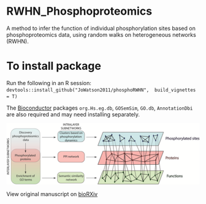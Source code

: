 # RWHN_Phosphoproteomics
A method to infer the function of individual phosphorylation sites based on phosphoproteomics data, using random walks on heterogeneous networks (RWHN).

# To install package

Run the following in an R session:
`devtools::install_github("JoWatson2011/phosphoRWHN",  build_vignettes = T)`

The [Bioconductor](https://www.Bioconductor.org) packages `org.Hs.eg.db`, `GOSemSim`, `GO.db`, `AnnotationDbi` are also required and may need installing separately.


![Figure 1](https://raw.githubusercontent.com/JoWatson2011/RWHN_Phosphoproteomics/master/figure/Figure1.png?raw=true "Title")
 
 View original manuscript on [bioRXiv](https://www.biorxiv.org/content/10.1101/2020.08.25.266072v1)
